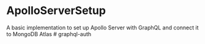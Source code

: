 ﻿# ApolloServerSetup
A basic implementation to set up Apollo Server with GraphQL and connect it to MongoDB Atlas
#   g r a p h q l - a u t h  
 